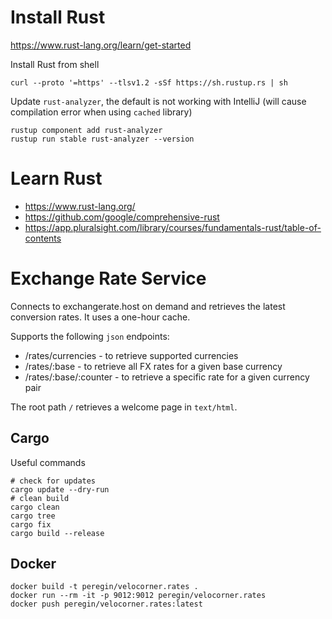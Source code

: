 # Install Rust

https://www.rust-lang.org/learn/get-started

Install Rust from shell
```shell
curl --proto '=https' --tlsv1.2 -sSf https://sh.rustup.rs | sh
```

Update `rust-analyzer`, the default is not working with IntelliJ (will cause compilation error when using `cached` library)
```shell
rustup component add rust-analyzer
rustup run stable rust-analyzer --version
```

# Learn Rust
- https://www.rust-lang.org/
- https://github.com/google/comprehensive-rust
- https://app.pluralsight.com/library/courses/fundamentals-rust/table-of-contents

# Exchange Rate Service
Connects to exchangerate.host on demand and retrieves the latest conversion rates.
It uses a one-hour cache. 

Supports the following `json` endpoints:
- /rates/currencies - to retrieve supported currencies 
- /rates/:base - to retrieve all FX rates for a given base currency 
- /rates/:base/:counter - to retrieve a specific rate for a given currency pair

The root path `/` retrieves a welcome page in `text/html`.

## Cargo
Useful commands

```shell
# check for updates
cargo update --dry-run
# clean build
cargo clean
cargo tree
cargo fix
cargo build --release
```

## Docker
```shell
docker build -t peregin/velocorner.rates .
docker run --rm -it -p 9012:9012 peregin/velocorner.rates
docker push peregin/velocorner.rates:latest
```

